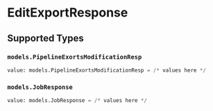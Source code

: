 # EditExportResponse


## Supported Types

### `models.PipelineExortsModificationResp`

```python
value: models.PipelineExortsModificationResp = /* values here */
```

### `models.JobResponse`

```python
value: models.JobResponse = /* values here */
```

